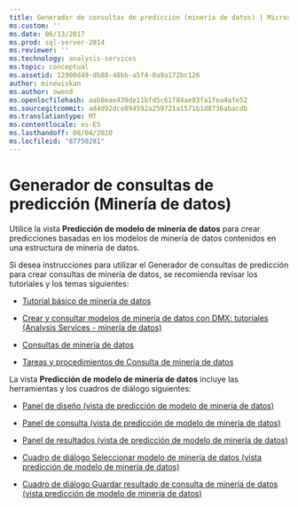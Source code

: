 ```yaml
---
title: Generador de consultas de predicción (minería de datos) | Microsoft Docs
ms.custom: ''
ms.date: 06/13/2017
ms.prod: sql-server-2014
ms.reviewer: ''
ms.technology: analysis-services
ms.topic: conceptual
ms.assetid: 12900d49-db88-48bb-a5f4-0a9a172bc126
author: minewiskan
ms.author: owend
ms.openlocfilehash: aab8eae439de11bfd5c61f84ae93fa1fea4afe52
ms.sourcegitcommit: ad4d92dce894592a259721a1571b1d8736abacdb
ms.translationtype: MT
ms.contentlocale: es-ES
ms.lasthandoff: 08/04/2020
ms.locfileid: "87750281"
---
```

# <a name="prediction-query-builder-data-mining"></a>Generador de consultas de predicción (Minería de datos)
  Utilice la vista **Predicción de modelo de minería de datos** para crear predicciones basadas en los modelos de minería de datos contenidos en una estructura de minería de datos.  
  
 Si desea instrucciones para utilizar el Generador de consultas de predicción para crear consultas de minería de datos, se recomienda revisar los tutoriales y los temas siguientes:  
  
-   [Tutorial básico de minería de datos](../../2014/tutorials/basic-data-mining-tutorial.md)  
  
-   [Crear y consultar modelos de minería de datos con DMX: tutoriales &#40;Analysis Services - minería de datos&#41;](../../2014/tutorials/create-query-data-mining-models-dmx-tutorials.md)  
  
-   [Consultas de minería de datos](data-mining/data-mining-queries.md)  
  
-   [Tareas y procedimientos de Consulta de minería de datos](data-mining/data-mining-query-tasks-and-how-tos.md)  
  
 La vista **Predicción de modelo de minería de datos** incluye las herramientas y los cuadros de diálogo siguientes:  
  
-   [Panel de diseño &#40;vista de predicción de modelo de minería de datos&#41;](design-pane-mining-model-prediction-view.md)  
  
-   [Panel de consulta &#40;vista de predicción de modelo de minería de datos&#41;](query-pane-mining-model-prediction-view.md)  
  
-   [Panel de resultados &#40;vista de predicción de modelo de minería de datos&#41;](result-pane-mining-model-prediction-view.md)  
  
-   [Cuadro de diálogo Seleccionar modelo de minería de datos &#40;vista predicción de modelo de minería de datos&#41;](select-mining-model-dialog-box-mining-model-prediction-view.md)  
  
-   [Cuadro de diálogo Guardar resultado de consulta de minería de datos &#40;vista predicción de modelo de minería de datos&#41;](save-data-mining-query-result-dialog-box-mining-model-prediction-view.md)  
  
  
